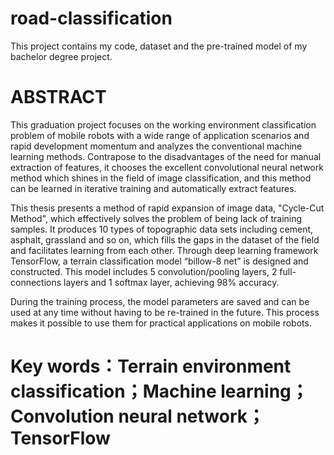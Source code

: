 # road-classification
 This project contains my code, dataset and the pre-trained model of my bachelor degree project.

# ABSTRACT
This graduation project focuses on the working environment classification problem of mobile robots with a wide range of application scenarios and rapid development momentum and analyzes the conventional machine learning methods. Contrapose to the disadvantages of the need for manual extraction of features, it chooses the excellent convolutional neural network method which shines in the field of image classification, and this method can be learned in iterative training and automatically extract features.

This thesis presents a method of rapid expansion of image data, "Cycle-Cut Method", which effectively solves the problem of being lack of training samples. It produces 10 types of topographic data sets including cement, asphalt, grassland and so on, which fills the gaps in the dataset of the field and facilitates learning from each other. Through deep learning framework TensorFlow, a terrain classification model “billow-8 net” is designed and constructed. This model includes 5 convolution/pooling layers, 2 full-connections layers and 1 softmax layer, achieving 98% accuracy.

During the training process, the model parameters are saved and can be used at any time without having to be re-trained in the future. This process makes it possible to use them for practical applications on mobile robots.

# Key words：Terrain environment classification；Machine learning；Convolution neural network；TensorFlow
 
